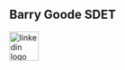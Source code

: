 ## Barry Goode SDET 
<!--
Social Media Links
-->
<!-- 
      <img src="https://github.com/BarryGoode/BarryGoode/blob/main/LinkedInIcon.png" width="52" height="52" alt="linkedin logo"  />
-->
<div align="left">
  <a href="https://www.linkedin.com/in/barry-t-goode/" target="_blank">
    <img src="https://cdn.jsdelivr.net/gh/devicons/devicon@latest/icons/linkedin/linkedin-original.svg" width="52" height="52" alt="linkedin logo" />
  </a>
</div>
